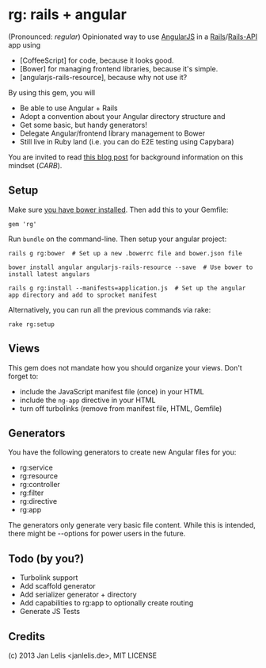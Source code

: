 # rg: rails + angular

(Pronounced: *regular*) Opinionated way to use [AngularJS](http://angularjs.org) in a [Rails](http://rubyonrails.org)/[Rails-API](https://github.com/rails-api/rails-api) app using

- [CoffeeScript] for code, because it looks good.
- [Bower] for managing frontend libraries, because it's simple.
- [angularjs-rails-resource], because why not use it?

By using this gem, you will
- Be able to use Angular + Rails
- Adopt a convention about your Angular directory structure and
- Get some basic, but handy generators!
- Delegate Angular/frontend library management to Bower
- Still live in Ruby land (i.e. you can do E2E testing using Capybara)

You are invited to read [this blog post](http://ruby.janlelis.de/69-the-carb-stack-coffee-angular-rails-bower) for background information on this mindset (*CARB*).

## Setup

Make sure [you have bower installed](https://bower.io). Then add this to your Gemfile:

    gem 'rg'

Run `bundle` on the command-line. Then setup your angular project:

    rails g rg:bower  # Set up a new .bowerrc file and bower.json file

    bower install angular angularjs-rails-resource --save  # Use bower to install latest angulars

    rails g rg:install --manifests=application.js  # Set up the angular app directory and add to sprocket manifest

Alternatively, you can run all the previous commands via rake:

    rake rg:setup

## Views

This gem does not mandate how you should organize your views. Don't forget to:

- include the JavaScript manifest file (once) in your HTML
- include the `ng-app` directive in your HTML
- turn off turbolinks (remove from manifest file, HTML, Gemfile)

## Generators

You have the following generators to create new Angular files for you:

- rg:service <name>
- rg:resource <name>
- rg:controller <name>
- rg:filter <name>
- rg:directive <name>
- rg:app <name>

The generators only generate very basic file content. While this is intended, there might be --options for power users in the future.

## Todo (by you?)
- Turbolink support
- Add scaffold generator
- Add serializer generator + directory
- Add capabilities to rg:app to optionally create routing
- Generate JS Tests

## Credits

(c) 2013 Jan Lelis <janlelis.de>, MIT LICENSE
